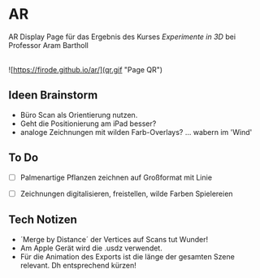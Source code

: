 # AR
AR Display Page für das Ergebnis des Kurses _Experimente in 3D_ bei Professor Aram Bartholl

\
![https://firode.github.io/ar/](qr.gif "Page QR")

## Ideen Brainstorm

* Büro Scan als Orientierung nutzen. 
* Geht die Positionierung am iPad besser?
* analoge Zeichnungen mit wilden Farb-Overlays? ... wabern im 'Wind'

## To Do
- [ ] Palmenartige Pflanzen zeichnen auf Großformat mit Linie
- [ ] Zeichnungen digitalisieren, freistellen, wilde Farben Spielereien


## Tech Notizen
- ´Merge by Distance´ der Vertices auf Scans tut Wunder!
- Am Apple Gerät wird die .usdz verwendet.
- Für die Animation des Exports ist die länge der gesamten Szene relevant. Dh entsprechend kürzen!